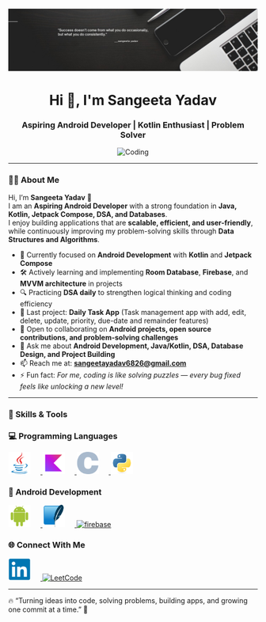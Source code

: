 ![Header](https://github.com/CodeWithSangeeta/CodeWithSangeeta/blob/main/Profile_banner.jpeg)

<h1 align="center">Hi 👋, I'm Sangeeta Yadav</h1>
<h3 align="center">Aspiring Android Developer | Kotlin Enthusiast | Problem Solver</h3>

<p align="center">
  <img src="https://media.giphy.com/media/qgQUggAC3Pfv687qPC/giphy.gif" alt="Coding" width="400"/>
</p>

---

### 👩‍💻 About Me  

Hi, I’m **Sangeeta Yadav** 👋  
I am an **Aspiring Android Developer** with a strong foundation in **Java, Kotlin, Jetpack Compose, DSA, and Databases**.  
I enjoy building applications that are **scalable, efficient, and user-friendly**, while continuously improving my problem-solving skills through **Data Structures and Algorithms**.  

- 📱 Currently focused on **Android Development** with **Kotlin** and **Jetpack Compose**  
- 🛠️ Actively learning and implementing **Room Database**, **Firebase**, and **MVVM architecture** in projects   
- 🔍 Practicing **DSA daily** to strengthen logical thinking and coding efficiency  
- 🚀 Last project: **Daily Task App** (Task management app with add, edit, delete, update, priority, due-date and remainder features)  
- 🤝 Open to collaborating on **Android projects, open source contributions, and problem-solving challenges**  
- 💬 Ask me about **Android Development, Java/Kotlin, DSA, Database Design, and Project Building**  
- 📫 Reach me at: **sangeetayadav6826@gmail.com**  
- ⚡ Fun fact: *For me, coding is like solving puzzles — every bug fixed feels like unlocking a new level!*  
 

---

### 🚀 Skills & Tools  

### 💻 Programming Languages  
<p align="left">  
  <a href="https://www.java.com" target="_blank" rel="noreferrer">  
    <img src="https://raw.githubusercontent.com/devicons/devicon/master/icons/java/java-original.svg" alt="java" width="45" height="45" style="margin-right: 20px;"/>  
  </a>  
  <a href="https://kotlinlang.org/" target="_blank" rel="noreferrer">  
    <img src="https://raw.githubusercontent.com/devicons/devicon/master/icons/kotlin/kotlin-original.svg" alt="kotlin" width="45" height="45" style="margin-right: 20px;"/>  
  </a>  
  <a href="https://www.cprogramming.com/" target="_blank" rel="noreferrer">  
    <img src="https://raw.githubusercontent.com/devicons/devicon/master/icons/c/c-original.svg" alt="c" width="45" height="45" style="margin-right: 20px;"/>  
  </a>  
  <a href="https://www.python.org" target="_blank" rel="noreferrer">  
    <img src="https://raw.githubusercontent.com/devicons/devicon/master/icons/python/python-original.svg" alt="python" width="45" height="45" style="margin-right: 20px;"/>  
  </a>  
</p>  

### 📱 Android Development  
<p align="left">  
  <a href="https://developer.android.com" target="_blank" rel="noreferrer">  
    <img src="https://raw.githubusercontent.com/devicons/devicon/master/icons/android/android-original.svg" alt="android" width="45" height="45" style="margin-right: 20px;"/>  
  </a>   
  <a href="https://developer.android.com/training/data-storage/room" target="_blank" rel="noreferrer">  
    <img src="https://raw.githubusercontent.com/devicons/devicon/master/icons/sqlite/sqlite-original.svg" alt="room database" width="45" height="45" style="margin-right: 20px;"/>  
  </a>  
  <a href="https://firebase.google.com/" target="_blank" rel="noreferrer">  
    <img src="https://www.vectorlogo.zone/logos/firebase/firebase-icon.svg" alt="firebase" width="45" height="45" style="margin-right: 20px;"/>  
  </a>  
</p>  

### 🌐 Connect With Me  
<p align="left">
  <a href="https://linkedin.com/in/sangeeta-yadav-23473b334" target="_blank" rel="noreferrer">
    <img src="https://raw.githubusercontent.com/devicons/devicon/master/icons/linkedin/linkedin-original.svg" alt="LinkedIn" width="45" height="45" style="margin-right: 20px;"/>
  </a>
  <a href="https://www.leetcode.com/sangeeta_technologist_11199" target="_blank" rel="noreferrer">
    <img src="https://upload.wikimedia.org/wikipedia/commons/1/19/LeetCode_logo_black.png" alt="LeetCode" width="45" height="45" style="margin-right: 20px;"/>
  </a>
</p>


---

🔥 “Turning ideas into code, solving problems, building apps, and growing one commit at a time.” 🚀


